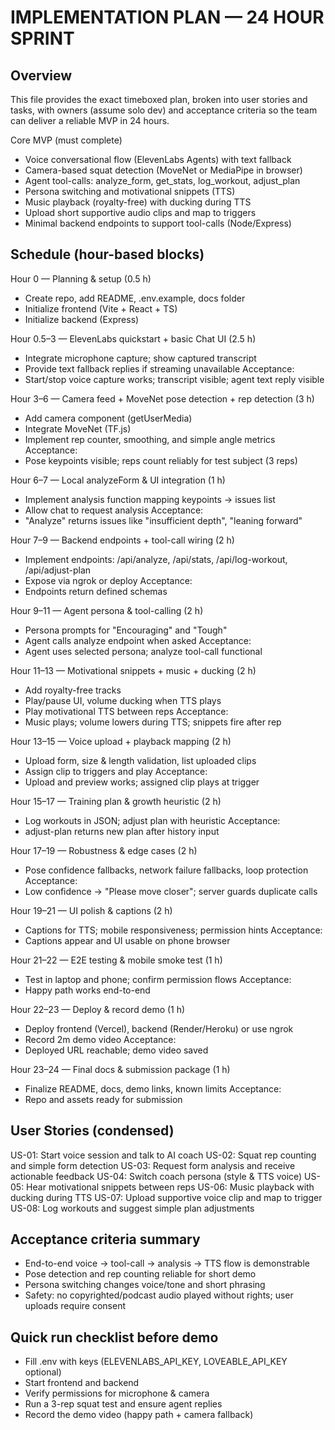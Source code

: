 IMPLEMENTATION PLAN — 24 HOUR SPRINT
===================================

Overview
--------
This file provides the exact timeboxed plan, broken into user stories and tasks, with owners (assume solo dev) and acceptance criteria so the team can deliver a reliable MVP in 24 hours.

Core MVP (must complete)
- Voice conversational flow (ElevenLabs Agents) with text fallback
- Camera-based squat detection (MoveNet or MediaPipe in browser)
- Agent tool-calls: analyze_form, get_stats, log_workout, adjust_plan
- Persona switching and motivational snippets (TTS)
- Music playback (royalty-free) with ducking during TTS
- Upload short supportive audio clips and map to triggers
- Minimal backend endpoints to support tool-calls (Node/Express)

Schedule (hour-based blocks)
----------------------------
Hour 0 — Planning & setup (0.5 h)
- Create repo, add README, .env.example, docs folder
- Initialize frontend (Vite + React + TS)
- Initialize backend (Express)

Hour 0.5–3 — ElevenLabs quickstart + basic Chat UI (2.5 h)
- Integrate microphone capture; show captured transcript
- Provide text fallback replies if streaming unavailable
Acceptance:
- Start/stop voice capture works; transcript visible; agent text reply visible

Hour 3–6 — Camera feed + MoveNet pose detection + rep detection (3 h)
- Add camera component (getUserMedia)
- Integrate MoveNet (TF.js)
- Implement rep counter, smoothing, and simple angle metrics
Acceptance:
- Pose keypoints visible; reps count reliably for test subject (3 reps)

Hour 6–7 — Local analyzeForm & UI integration (1 h)
- Implement analysis function mapping keypoints -> issues list
- Allow chat to request analysis
Acceptance:
- "Analyze" returns issues like "insufficient depth", "leaning forward"

Hour 7–9 — Backend endpoints + tool-call wiring (2 h)
- Implement endpoints: /api/analyze, /api/stats, /api/log-workout, /api/adjust-plan
- Expose via ngrok or deploy
Acceptance:
- Endpoints return defined schemas

Hour 9–11 — Agent persona & tool-calling (2 h)
- Persona prompts for "Encouraging" and "Tough"
- Agent calls analyze endpoint when asked
Acceptance:
- Agent uses selected persona; analyze tool-call functional

Hour 11–13 — Motivational snippets + music + ducking (2 h)
- Add royalty-free tracks
- Play/pause UI, volume ducking when TTS plays
- Play motivational TTS between reps
Acceptance:
- Music plays; volume lowers during TTS; snippets fire after rep

Hour 13–15 — Voice upload + playback mapping (2 h)
- Upload form, size & length validation, list uploaded clips
- Assign clip to triggers and play
Acceptance:
- Upload and preview works; assigned clip plays at trigger

Hour 15–17 — Training plan & growth heuristic (2 h)
- Log workouts in JSON; adjust plan with heuristic
Acceptance:
- adjust-plan returns new plan after history input

Hour 17–19 — Robustness & edge cases (2 h)
- Pose confidence fallbacks, network failure fallbacks, loop protection
Acceptance:
- Low confidence -> "Please move closer"; server guards duplicate calls

Hour 19–21 — UI polish & captions (2 h)
- Captions for TTS; mobile responsiveness; permission hints
Acceptance:
- Captions appear and UI usable on phone browser

Hour 21–22 — E2E testing & mobile smoke test (1 h)
- Test in laptop and phone; confirm permission flows
Acceptance:
- Happy path works end-to-end

Hour 22–23 — Deploy & record demo (1 h)
- Deploy frontend (Vercel), backend (Render/Heroku) or use ngrok
- Record 2m demo video
Acceptance:
- Deployed URL reachable; demo video saved

Hour 23–24 — Final docs & submission package (1 h)
- Finalize README, docs, demo links, known limits
Acceptance:
- Repo and assets ready for submission

User Stories (condensed)
------------------------
US-01: Start voice session and talk to AI coach
US-02: Squat rep counting and simple form detection
US-03: Request form analysis and receive actionable feedback
US-04: Switch coach persona (style & TTS voice)
US-05: Hear motivational snippets between reps
US-06: Music playback with ducking during TTS
US-07: Upload supportive voice clip and map to trigger
US-08: Log workouts and suggest simple plan adjustments

Acceptance criteria summary
--------------------------
- End-to-end voice -> tool-call -> analysis -> TTS flow is demonstrable
- Pose detection and rep counting reliable for short demo
- Persona switching changes voice/tone and short phrasing
- Safety: no copyrighted/podcast audio played without rights; user uploads require consent

Quick run checklist before demo
-------------------------------
- Fill .env with keys (ELEVENLABS_API_KEY, LOVEABLE_API_KEY optional)
- Start frontend and backend
- Verify permissions for microphone & camera
- Run a 3-rep squat test and ensure agent replies
- Record the demo video (happy path + camera fallback)
